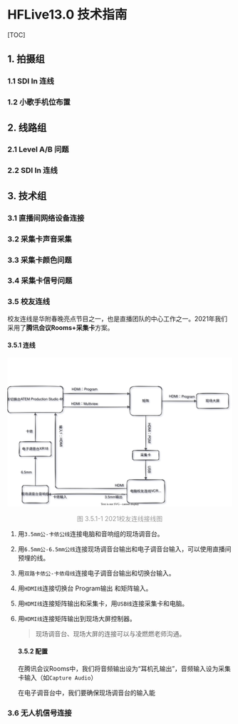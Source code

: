# HFLive13.0 技术指南

<style>
    .img-note{
        color: #999999;
        text-align: center;
    }
</style>



[TOC]



## 1. 拍摄组

### 1.1 SDI In 连线

### 1.2 小歌手机位布置



## 2. 线路组

### 2.1 Level A/B 问题

### 2.2 SDI In 连线



## 3. 技术组

### 3.1 直播间网络设备连接

### 3.2 采集卡声音采集

### 3.3 采集卡颜色问题

### 3.4 采集卡信号问题

### 3.5 校友连线

校友连线是华附春晚亮点节目之一，也是直播团队的中心工作之一。2021年我们采用了**腾讯会议Rooms+采集卡**方案。

#### 3.5.1 连线

![2021春晚校友连线接线图](diagrams/2021春晚校友连线接线图.svg)

<p class="img-note">图 3.5.1-1 2021校友连线接线图</p>

1. 用`3.5mm公-卡侬公线`连接电脑和音响组的现场调音台。

2. 用`6.5mm公-6.5mm公线`连接现场调音台输出和电子调音台输入，可以使用直播间预埋的线。

3. 用`双路卡侬公-卡侬母线`连接电子调音台输出和切换台输入。

4. 用`HDMI线`连接切换台 Program输出 和矩阵输入。

5. 用`HDMI线`连接矩阵输出和采集卡，用`USB线`连接采集卡和电脑。

6. 用`HDMI线`连接矩阵输出到现场大屏控制器。

   > 现场调音台、现场大屏的连接可以与凌燃燃老师沟通。

   #### 3.5.2 配置

   在腾讯会议Rooms中，我们将音频输出设为“耳机孔输出”，音频输入设为采集卡输入（如`Capture Audio`）

   在电子调音台中，我们要确保现场调音台的输入能

### 3.6 无人机信号连接





